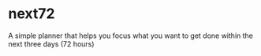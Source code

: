 # next72
A simple planner that helps you focus what you want to get done within the next three days (72 hours)
